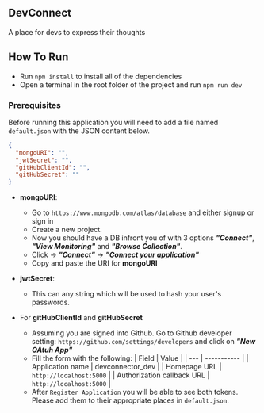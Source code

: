 ## DevConnect

A place for devs to express their thoughts

## How To Run

- Run `npm install` to install all of the dependencies
- Open a terminal in the root folder of the project and run `npm run dev`

### Prerequisites

Before running this application you will need to add a file named `default.json` with the JSON content below.

```json
{
  "mongoURI": "",
  "jwtSecret": "",
  "gitHubClientId": "",
  "gitHubSecret": ""
}
```

- **mongoURI**:

  - Go to `https://www.mongodb.com/atlas/database` and either signup or sign in
  - Create a new project.
  - Now you should have a DB infront you of with 3 options **_"Connect"_**, **_"View Monitoring"_** and **_"Browse Collection"_**.
  - Click -> **_"Connect"_** -> **_"Connect your application"_**
  - Copy and paste the URI for **mongoURI**

- **jwtSecret**:

  - This can any string which will be used to hash your user's passwords.

- For **gitHubClientId** and **gitHubSecret**
  - Assuming you are signed into Github. Go to Github developer setting: `https://github.com/settings/developers` and click on **_"New OAtuh App"_**
  - Fill the form with the following:
    | Field | Value |
    | --- | ----------- |
    | Application name | devconnector_dev |
    | Homepage URL | `http://localhost:5000` |
    | Authorization callback URL | `http://localhost:5000` |
  - After `Register Application` you will be able to see both tokens. Please add them to their appropriate places in `default.json`.
